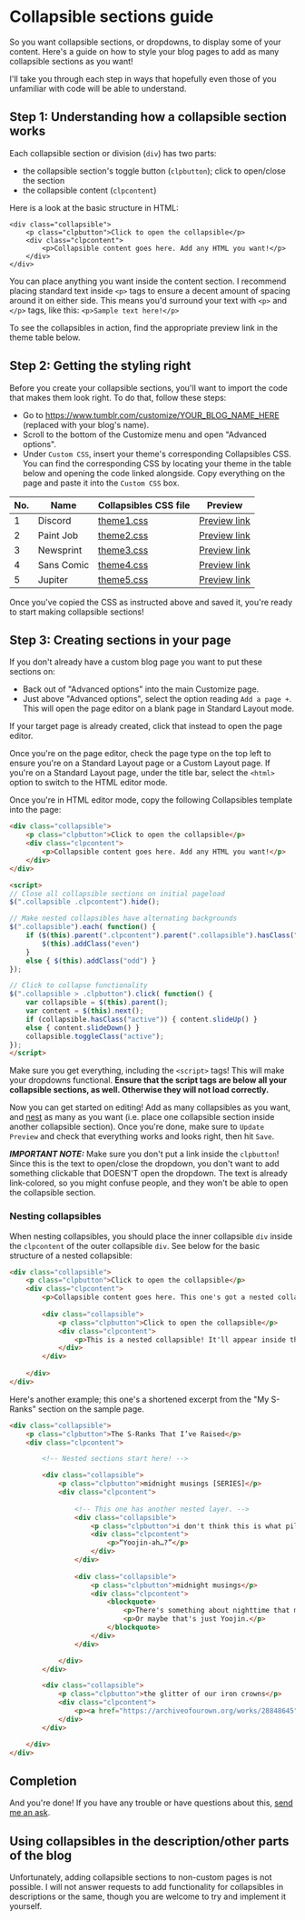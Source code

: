 # Collapsible sections guide
So you want collapsible sections, or dropdowns, to display some of your content. Here's a guide on how to style your blog pages to add as many collapsible sections as you want!

I'll take you through each step in ways that hopefully even those of you unfamiliar with code will be able to understand.

## Step 1: Understanding how a collapsible section works
Each collapsible section or division (`div`) has two parts:
- the collapsible section's toggle button (`clpbutton`); click to open/close the section
- the collapsible content (`clpcontent`)

Here is a look at the basic structure in HTML:
```
<div class="collapsible">
	<p class="clpbutton">Click to open the collapsible</p>
	<div class="clpcontent">
		<p>Collapsible content goes here. Add any HTML you want!</p>
	</div>
</div>
```
You can place anything you want inside the content section. I recommend placing standard text inside `<p>` tags to ensure a decent amount of spacing around it on either side. This means you'd surround your text with `<p>` and `</p>` tags, like this: `<p>Sample text here!</p>`

To see the collapsibles in action, find the appropriate preview link in the theme table below.

## Step 2: Getting the styling right
Before you create your collapsible sections, you'll want to import the code that makes them look right. To do that, follow these steps:
- Go to https://www.tumblr.com/customize/YOUR_BLOG_NAME_HERE (replaced with your blog's name).
- Scroll to the bottom of the Customize menu and open "Advanced options".
- Under `Custom CSS`, insert your theme's corresponding Collapsibles CSS. You can find the corresponding CSS by locating your theme in the table below and opening the code linked alongside. Copy everything on the page and paste it into the `Custom CSS` box.

No. | Name | Collapsibles CSS file | Preview
--- | ---- | --------------------- | -------
1 | Discord | [theme1.css](https://raw.githubusercontent.com/wovenstarlight/tumblr-themes/main/collapsibles/theme1_collapsibles.css) | [Preview link](https://starlightpreviews.tumblr.com/theme1/collapsibles)
2 | Paint Job | [theme2.css](https://raw.githubusercontent.com/wovenstarlight/tumblr-themes/main/collapsibles/theme2_collapsibles.css) | [Preview link](https://starlightpreviews.tumblr.com/theme2/collapsibles)
3 | Newsprint | [theme3.css](https://raw.githubusercontent.com/wovenstarlight/tumblr-themes/main/collapsibles/theme3_collapsibles.css) | [Preview link](https://starlightpreviews.tumblr.com/theme3/collapsibles)
4 | Sans Comic | [theme4.css](https://raw.githubusercontent.com/wovenstarlight/tumblr-themes/main/collapsibles/theme4_collapsibles.css) | [Preview link](https://starlightpreviews.tumblr.com/theme4/collapsibles)
5 | Jupiter | [theme5.css](https://raw.githubusercontent.com/wovenstarlight/tumblr-themes/main/collapsibles/theme5_collapsibles.css) | [Preview link](https://starlightpreviews.tumblr.com/theme5/collapsibles)

Once you've copied the CSS as instructed above and saved it, you're ready to start making collapsible sections!

## Step 3: Creating sections in your page
If you don't already have a custom blog page you want to put these sections on:
- Back out of "Advanced options" into the main Customize page.
- Just above "Advanced options", select the option reading `Add a page +`. This will open the page editor on a blank page in Standard Layout mode.

If your target page is already created, click that instead to open the page editor.

Once you're on the page editor, check the page type on the top left to ensure you're on a Standard Layout page or a Custom Layout page. If you're on a Standard Layout page, under the title bar, select the `<html>` option to switch to the HTML editor mode.

Once you're in HTML editor mode, copy the following Collapsibles template into the page:

```HTML
<div class="collapsible">
	<p class="clpbutton">Click to open the collapsible</p>
	<div class="clpcontent">
		<p>Collapsible content goes here. Add any HTML you want!</p>
	</div>
</div>

<script>
// Close all collapsible sections on initial pageload
$(".collapsible .clpcontent").hide();

// Make nested collapsibles have alternating backgrounds
$(".collapsible").each( function() {
	if ($(this).parent(".clpcontent").parent(".collapsible").hasClass("odd")) {
		$(this).addClass("even")
	}
	else { $(this).addClass("odd") }
});

// Click to collapse functionality
$(".collapsible > .clpbutton").click( function() {
	var collapsible = $(this).parent();
	var content = $(this).next();
	if (collapsible.hasClass("active")) { content.slideUp() }
	else { content.slideDown() }
	collapsible.toggleClass("active");
});
</script>
```

Make sure you get everything, including the `<script>` tags! This will make your dropdowns functional. **Ensure that the script tags are below all your collapsible sections, as well. Otherwise they will not load correctly.**

Now you can get started on editing! Add as many collapsibles as you want, and [nest](#nesting-collapsibles) as many as you want (i.e. place one collapsible section inside another collapsible section). Once you're done, make sure to `Update Preview` and check that everything works and looks right, then hit `Save`.

***IMPORTANT NOTE:*** Make sure you don't put a link inside the `clpbutton`! Since this is the text to open/close the dropdown, you don't want to add something clickable that DOESN'T open the dropdown. The text is already link-colored, so you might confuse people, and they won't be able to open the collapsible section.

### Nesting collapsibles
When nesting collapsibles, you should place the inner collapsible `div` inside the `clpcontent` of the outer collapsible `div`. See below for the basic structure of a nested collapsible:
```HTML
<div class="collapsible">
	<p class="clpbutton">Click to open the collapsible</p>
	<div class="clpcontent">
		<p>Collapsible content goes here. This one's got a nested collapsible.</p>
		
		<div class="collapsible">
			<p class="clpbutton">Click to open the collapsible</p>
			<div class="clpcontent">
				<p>This is a nested collapsible! It'll appear inside the main collapsible.</p>
			</div>
		</div>
		
	</div>
</div>
```

Here's another example; this one's a shortened excerpt from the "My S-Ranks" section on the sample page.

```HTML
<div class="collapsible">
	<p class="clpbutton">The S-Ranks That I’ve Raised</p>
	<div class="clpcontent">

		<!-- Nested sections start here! -->

		<div class="collapsible">
			<p class="clpbutton">midnight musings [SERIES]</p>
			<div class="clpcontent">
				
				<!-- This one has another nested layer. -->
				<div class="collapsible">
					<p class="clpbutton">i don't think this is what pillow talk means</p>
					<div class="clpcontent">
						<p>“Yoojin-ah…?”</p>
					</div>
				</div>
				
				<div class="collapsible">
					<p class="clpbutton">midnight musings</p>
					<div class="clpcontent">
						<blockquote>
							<p>There's something about nighttime that makes people weirdly honest.</p>
							<p>Or maybe that's just Yoojin.</p>
						</blockquote>
					</div>
				</div>

			</div>
		</div>

		<div class="collapsible">
			<p class="clpbutton">the glitter of our iron crowns</p>
			<div class="clpcontent">
				<p><a href="https://archiveofourown.org/works/28848645">Read on AO3 →</a></p>
			</div>
		</div>

	</div>
</div>
```

## Completion
And you're done! If you have any trouble or have questions about this, [send me an ask](https://starlightthemes.tumblr.com/ask).

## Using collapsibles in the description/other parts of the blog
Unfortunately, adding collapsible sections to non-custom pages is not possible. I will not answer requests to add functionality for collapsibles in descriptions or the same, though you are welcome to try and implement it yourself.
